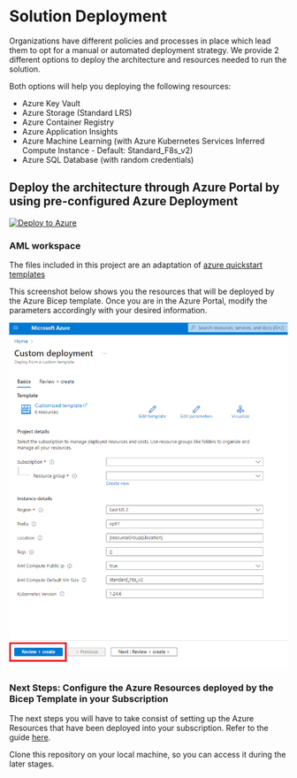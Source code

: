 # Solution Deployment
Organizations have different policies and processes in place which lead them to opt for a manual or automated deployment strategy.
We provide 2 different options to deploy the architecture and resources needed to run the solution.

Both options will help you deploying the following resources:
- Azure Key Vault
- Azure Storage (Standard LRS)
- Azure Container Registry
- Azure Application Insights
- Azure Machine Learning (with Azure Kubernetes Services Inferred Compute Instance - Default: Standard_F8s_v2)
- Azure SQL Database (with random credentials)

## Deploy the architecture through Azure Portal by using pre-configured Azure Deployment

[![Deploy to Azure](https://aka.ms/deploytoazurebutton)](https://portal.azure.com/#create/Microsoft.Template/uri/https%3A%2F%2Fraw.githubusercontent.com%2Fgallogiulia%2FMSUS_SC_Accelerator%2Fmain%2Fdeployment%2Fazuredeploy.json)


### AML workspace

The files included in this project are an adaptation of [azure quickstart templates](https://github.com/Azure/azure-quickstart-templates/tree/master/quickstarts/microsoft.machinelearningservices/machine-learning-end-to-end-secure)

This screenshot below shows you the resources that will be deployed by the Azure Bicep template. Once you are in the Azure Portal, modify the parameters accordingly with your desired information.

![](assets/images/azure-deployment.png)


### Next Steps: Configure the Azure Resources deployed by the Bicep Template in your Subscription

The next steps you will have to take consist of setting up the Azure Resources that have been deployed into your subscription. Refer to the guide [here](user_deployment_assets\README.md).

Clone this repository on your local machine, so you can access it during the later stages.
